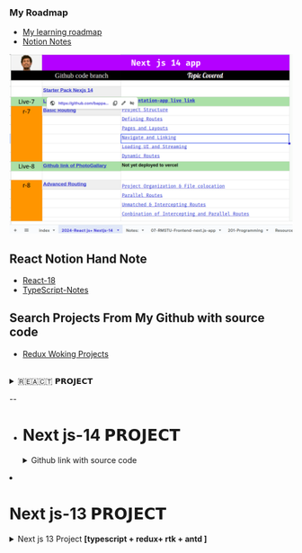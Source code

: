### My Roadmap 
- [My learning roadmap](https://docs.google.com/spreadsheets/d/1MBXwR8tweXomw-iDjiiWFAZovhVCEC7w_asXQzT0pYE/edit#gid=2003874262)
- [Notion Notes](https://www.notion.so/React-Note-2024-937311c869de4060b21fc37dd2120e33?pvs=4)

![Roadmap](./roadmap.png)

## React Notion Hand Note
- [React-18](https://www.notion.so/React-Note-2024-937311c869de4060b21fc37dd2120e33?pvs=4)
- [TypeScript-Notes](https://snapdragon-mambo-8cb.notion.site/TypeScript-ad7a23778eea4ba4bee18f944e8fb0c2)

## Search Projects From My Github with source code

- [Redux Woking Projects](https://github.com/bappasahabapi/Redux-Works/tree/main)



</br>




<details>
  <summary>🇷‌🇪‌🇦‌🇨‌🇹‌       𝗣𝗥𝗢𝗝𝗘𝗖𝗧 </summary>

| Project Name 🌐 [Live-link ]                                           | Github_link + Level                                                                                                                  |Lavel + Description + Technology                                                                                               |
| ---------------------------------------------------------------------- | ------------------------------------------------------------------------------------------------------------------------------------ | ---------------------------------------------------------------------------------------------------------------------- |
| ⭐ [Smart Grade System ](https://smart-grade-vercel-three.vercel.app/) | **🔒-private**                                                                                                                       | **[Beginner]** Html to react component                                                                                 |
| ⭐ Tic Tac Toe                                                         | [🐞](https://github.com/bappasahabapi/tic-tac-toy-2024)                                                                              | **[MID]** Basic Tic Tac Toy game which is created by by following the official document of react dev.                  |
| ⭐ [Book Finder App](https://book-finder-app-one.vercel.app/)          | **🔒-private**                                                                                                                       | **[Beginner]** Implemented searching,filtering, sorting,favorite option using useState hook only                       |
| ⭐ [BD-Tour](https://bd-tour-7c15d.web.app/)                           | [Client](https://github.com/bappasahabapi/bd-tour-client) [server](https://github.com/bappasahabapi/bd-tour-server)                  | **[MID]** Firebase Google authentication, CRUD operation using MongoDB.Backend should be deployed heroku to vercel       |
| ⭐ [Iphone-BD](https://iphone-bd.web.app/)                             | [Client](https://github.com/bappasahabapi/iPhone-bd-client) [server](https://github.com/bappasahabapi/iPhone-bd-server)             | **[Advanced]** Firebase Google authentication, CRUD operation using MongoDB .Backend should be deployed heroku to vercel |
| ⭐ [Thakurgaon-Hospital](https://thakurgaon-hospital.web.app/)         | [Client](https://github.com/bappasahabapi/Thakurgaon-Healthcare)                                                                    | **[MID]** Firebase Google authentication, CRUD operation using MongoDB .Backend should be deployed heroku to vercel      |
| ⭐ [Thakurgaon-Portal](https://thakurgaon-portal.web.app/)             | [Client](https://github.com/bappasahabapi/Thakurgaon-Portal-UI) [server](https://github.com/bappasahabapi/Thakurgaon-Portal-Server) | **[MID]** Firebase Google authentication, hosted firebase for front-end, server is in Vercel                             |
| -                                                                      | -                                                                                                                                    | -                                                                                                                      |

</details>

-- 




- <h1>Next js-14 𝗣𝗥𝗢𝗝𝗘𝗖𝗧</h1>

    <details>
    <summary>Github link with source code</summary>

  - [Next js-14 Starer](https://github.com/bappasahabapi/react-vite-2024/tree/starter/Nextjs-14) 
  - [Next js-14 Basic Routing](https://github.com/bappasahabapi/react-vite-2024/tree/r7/7.0/Nextjs-14/basic-routing)
  - 🚇 Implemented Project is: [nextjs-14-documentation-app](https://github.com/bappasahabapi/nextjs-14-documentation-app)
  
    </details>

- <h1>Next js-13 𝗣𝗥𝗢𝗝𝗘𝗖𝗧</h1>

    <details>
    <summary>Next js 13 Project <b>[typescript + redux+ rtk + antd ]</b> </summary>

    -  [RMSTU-Frontend-13.4 app-base](https://github.com/bappasahabapi/rmstu-frontend)
    -  [next-js-13.4-pageRoute-app](https://github.com/bappasahabapi/next-js-13.4-pageRoute-app)
    -  [next-js-13.4-pagebase-NewsPortal](https://github.com/bappasahabapi/next-js-13.4-pagebase-NewsPortal)
    -  [next-js13-page-projects](https://github.com/bappasahabapi/next-js13-page-projects)


    </details>

    
